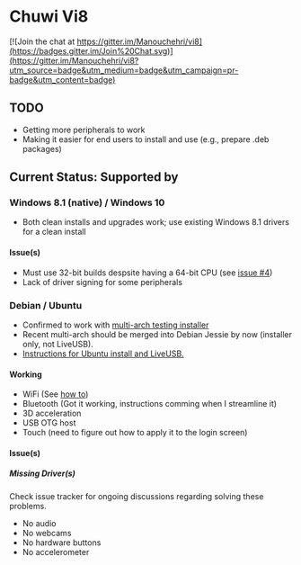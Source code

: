 # Chuwi Vi8

[![Join the chat at https://gitter.im/Manouchehri/vi8](https://badges.gitter.im/Join%20Chat.svg)](https://gitter.im/Manouchehri/vi8?utm_source=badge&utm_medium=badge&utm_campaign=pr-badge&utm_content=badge)

## TODO

- Getting more peripherals to work
- Making it easier for end users to install and use (e.g., prepare .deb packages)

## Current Status: Supported by 

### Windows 8.1 (native) / Windows 10 
 - Both clean installs and upgrades work; use existing Windows 8.1 drivers for a clean install

#### Issue(s)
- Must use 32-bit builds despsite having a 64-bit CPU (see [issue #4](https://github.com/Manouchehri/vi8/issues/4))
- Lack of driver signing for some peripherals

### Debian / Ubuntu

- Confirmed to work with [multi-arch testing installer](http://cdimage.debian.org/cdimage/weekly-builds/multi-arch/iso-cd/debian-testing-amd64-i386-netinst.iso)
- Recent multi-arch should be merged into Debian Jessie by now (installer only, not LiveUSB).
- [Instructions for Ubuntu install and LiveUSB.](https://github.com/Manouchehri/vi8/blob/master/Ubuntu_instructions.md)

#### Working

- WiFi (See [how to](https://github.com/Manouchehri/vi8/blob/master/Ubuntu_instructions.md#wifi))
- Bluetooth (Got it working, instructions comming when I streamline it)
- 3D acceleration
- USB OTG host
- Touch (need to figure out how to apply it to the login screen)

#### Issue(s)

##### Missing Driver(s)
Check issue tracker for ongoing discussions regarding solving these problems.

- No audio
- No webcams
- No hardware buttons
- No accelerometer
